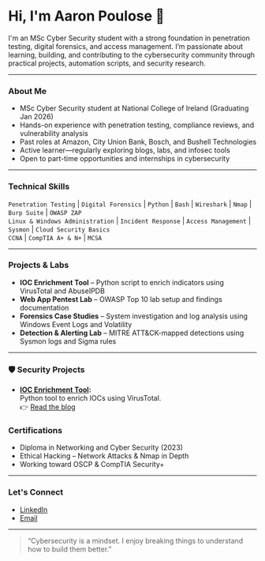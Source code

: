 # Hi, I'm Aaron Poulose 👋

I'm an MSc Cyber Security student with a strong foundation in penetration testing, digital forensics, and access management. I’m passionate about learning, building, and contributing to the cybersecurity community through practical projects, automation scripts, and security research.

---

### About Me
- MSc Cyber Security student at National College of Ireland (Graduating Jan 2026)
- Hands-on experience with penetration testing, compliance reviews, and vulnerability analysis
- Past roles at Amazon, City Union Bank, Bosch, and Bushell Technologies
- Active learner—regularly exploring blogs, labs, and infosec tools
- Open to part-time opportunities and internships in cybersecurity

---

### Technical Skills
`Penetration Testing` | `Digital Forensics` | `Python` | `Bash` | `Wireshark` | `Nmap` | `Burp Suite` | `OWASP ZAP`  
`Linux & Windows Administration` | `Incident Response` | `Access Management` | `Sysmon` | `Cloud Security Basics`  
`CCNA` | `CompTIA A+ & N+` | `MCSA`

---

### Projects & Labs 
- **IOC Enrichment Tool** – Python script to enrich indicators using VirusTotal and AbuseIPDB
- **Web App Pentest Lab** – OWASP Top 10 lab setup and findings documentation
- **Forensics Case Studies** – System investigation and log analysis using Windows Event Logs and Volatility
- **Detection & Alerting Lab** – MITRE ATT&CK-mapped detections using Sysmon logs and Sigma rules

---
### 🛡️ Security Projects

- **[IOC Enrichment Tool](https://github.com/aaronpoulose/ioc-enrichment-tool):**  
  Python tool to enrich IOCs using VirusTotal.  
  👉 [Read the blog](https://medium.com/@aaronpaulose.n/how-i-build-a-ioc-enrichment-tool-using-python-and-virus-total-38fc043fac6f)


### Certifications
- Diploma in Networking and Cyber Security (2023)
- Ethical Hacking – Network Attacks & Nmap in Depth
- Working toward OSCP & CompTIA Security+

---

### Let's Connect
- [LinkedIn](https://www.linkedin.com/in/aaron-poulose/)
- [Email](mailto:aaronpaulose.n@gmail.com)

---

> “Cybersecurity is a mindset. I enjoy breaking things to understand how to build them better.”
